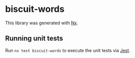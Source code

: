 # biscuit-words

This library was generated with [Nx](https://nx.dev).

## Running unit tests

Run `nx test biscuit-words` to execute the unit tests via [Jest](https://jestjs.io).
